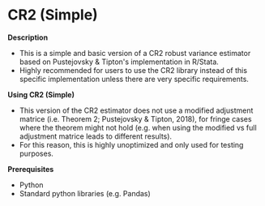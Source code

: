 # CR2 (Simple)

**Description**

* This is a simple and basic version of a CR2 robust variance estimator based on Pustejovsky & Tipton's implementation in R/Stata.
* Highly recommended for users to use the CR2 library instead of this specific implementation unless there are very specific requirements.

**Using CR2 (Simple)**

* This version of the CR2 estimator does not use a modified adjustment matrice (i.e. Theorem 2; Pustejovsky & Tipton, 2018), for fringe cases where the theorem might not hold (e.g. when using the modified vs full adjustment matrice leads to different results).
* For this reason, this is highly unoptimized and only used for testing purposes.

**Prerequisites**

* Python
* Standard python libraries (e.g. Pandas)
